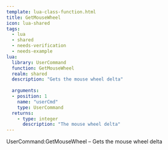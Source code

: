 ```yaml
---
template: lua-class-function.html
title: GetMouseWheel
icon: lua-shared
tags:
  - lua
  - shared
  - needs-verification
  - needs-example
lua:
  library: UserCommand
  function: GetMouseWheel
  realm: shared
  description: "Gets the mouse wheel delta"
  
  arguments:
  - position: 1
    name: "userCmd"
    type: UserCommand
  returns:
    - type: integer
      description: "The mouse wheel delta"
---
```


<div class="lua__search__keywords">
UserCommand:GetMouseWheel &#x2013; Gets the mouse wheel delta
</div>
